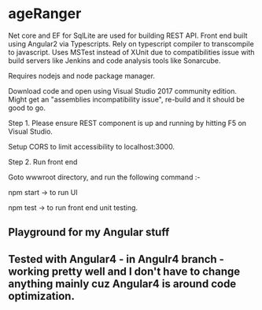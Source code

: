 # ageRanger


Net core and EF for SqlLite are used for building REST API. 
Front end built using Angular2 via Typescripts. Rely on typescript compiler to transcompile to javascript. 
Uses MSTest instead of XUnit due to compatibilities issue with build servers like Jenkins and code analysis tools like Sonarcube.

Requires nodejs and node package manager. 

Download code and open using Visual Studio 2017 community edition. Might get an "assemblies incompatibility issue", re-build 
and it should be good to go.

Step 1. Please ensure REST component is up and running by hitting F5 on Visual Studio.

Setup CORS to limit accessibility to localhost:3000. 

Step 2. Run front end 

Goto wwwroot directory, and run the following command :-

npm start -> to run UI 

npm test -> to run front end unit testing.


## Playground for my Angular stuff 

## Tested with Angular4 - in Angulr4 branch - working pretty well and I don't have to change anything mainly cuz Angular4 is around code optimization. 













